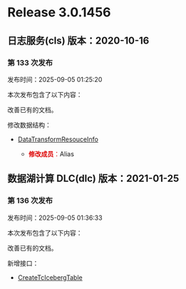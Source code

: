 # Release 3.0.1456

## 日志服务(cls) 版本：2020-10-16

### 第 133 次发布

发布时间：2025-09-05 01:25:20

本次发布包含了以下内容：

改善已有的文档。

修改数据结构：

* [DataTransformResouceInfo](https://cloud.tencent.com/document/api/614/56471#DataTransformResouceInfo)

	* <font color="#dd0000">**修改成员**：</font>Alias




## 数据湖计算 DLC(dlc) 版本：2021-01-25

### 第 136 次发布

发布时间：2025-09-05 01:36:33

本次发布包含了以下内容：

改善已有的文档。

新增接口：

* [CreateTcIcebergTable](https://cloud.tencent.com/document/api/1342/122963)



